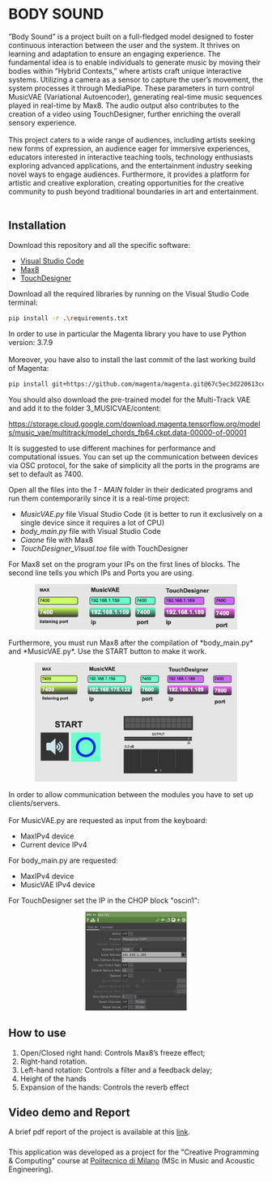 # BODY SOUND
”Body Sound” is a project built on a full-fledged model designed to foster continuous interaction between the user and the system. It thrives on learning and adaptation to ensure an engaging experience. The fundamental idea is to enable individuals to generate music by moving their bodies within ”Hybrid Contexts,” where artists craft unique interactive systems.
Utilizing a camera as a sensor to capture the user’s movement, the system processes it through MediaPipe.
These parameters in turn control MusicVAE (Variational Autoencoder), generating real-time music sequences played in real-time by Max8.
The audio output also contributes to the creation of a video using TouchDesigner, further enriching the overall sensory experience.<br/><br/>
This project caters to a wide range of audiences, including artists seeking new forms of expression, an audience eager for immersive experiences, educators interested in interactive teaching tools, technology enthusiasts exploring advanced applications, and the entertainment industry seeking novel ways to engage audiences. Furthermore, it provides a platform for artistic and creative exploration, creating opportunities for the creative community to push beyond traditional boundaries in art and entertainment.<br/><br/>
<!--- <p align="center">
<img src="img/Keyboard.jpeg" alt="keyboard" width="1200"/>
</p>-->

## Installation
Download this repository and all the specific software:
* [Visual Studio Code](https://code.visualstudio.com/)
* [Max8](https://cycling74.com/downloads)
* [TouchDesigner](https://derivative.ca/UserGuide/Install_TouchDesigner)

Download all the required libraries by running on the Visual Studio Code terminal:
```bash
pip install -r .\requirements.txt
```

In order to use in particular the Magenta library you have to use Python version: 3.7.9<br></br>
Moreover, you have also to install the last commit of the last working build of Magenta:
```bash
pip install git+https://github.com/magenta/magenta.git@67c5ec3d220613ceea3e234a2917030da2a5fa85
```

You should also download the pre-trained model for the Multi-Track VAE and add it to the folder 3_MUSICVAE/content:

https://storage.cloud.google.com/download.magenta.tensorflow.org/models/music_vae/multitrack/model_chords_fb64.ckpt.data-00000-of-00001


It is suggested to use different machines for performance and computational issues.
You can set up the communication between devices via OSC protocol, for the sake of simplicity all the ports in the programs are set to default as 7400.

Open all the files into the *1 - MAIN* folder in their dedicated programs and run them contemporarily since it is a real-time project:
* *MusicVAE.py* file Visual Studio Code (it is better to run it exclusively on a single device since it requires a lot of CPU)
* *body_main.py* file with Visual Studio Code
* *Ciaone* file with Max8
* *TouchDesigner_Visual.toe* file with TouchDesigner

For Max8 set on the program your IPs on the first lines of blocks. The second line tells you which IPs and Ports you are using.
<p align="center">
<img src="img/Max8IPs.jpg" alt="keyboard" width="400"/>
</p>
Furthermore, you must run Max8 after the compilation of *body_main.py* and *MusicVAE.py*. Use the START button to make it work.
<p align="center">
<img src="img/PatchMax2.png" alt="keyboard" width="400"/>
</p>

In order to allow communication between the modules you have to set up clients/servers.<br></br>
For MusicVAE.py are requested as input from the keyboard:
* MaxIPv4 device
* Current device IPv4
  
For body_main.py are requested: 
* MaxIPv4 device
* MusicVAE IPv4 device
  
For TouchDesigner set the IP in the CHOP block "oscin1":
<p align="center">
<img src="img/TouchdesignerSETUP.jpg" alt="touchdesigner" width="200"/>
</p>

## How to use
1. Open/Closed right hand: Controls Max8’s freeze effect;
3. Right-hand rotation.
4. Left-hand rotation: Controls a filter and a feedback delay;
5. Height of the hands
6. Expansion of the hands: Controls the reverb effect

## Video demo and Report
<!--- A video demonstration of the project is available at this [link](https://www.youtube.com/).<br></br> -->
A brief pdf report of the project is available at this [link](https://github.com/rickykubler/CPAC_Group_7/blob/main/CPAC_ProjectReport.pdf).

###
This application was developed as a project for the "Creative Programming & Computing" course at [Politecnico di Milano](https://www.polimi.it) (MSc in Music and Acoustic Engineering).
